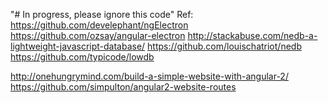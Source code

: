 "# In progress, please ignore this code" 
Ref:
https://github.com/develephant/ngElectron
https://github.com/ozsay/angular-electron
http://stackabuse.com/nedb-a-lightweight-javascript-database/
https://github.com/louischatriot/nedb
https://github.com/typicode/lowdb



http://onehungrymind.com/build-a-simple-website-with-angular-2/
https://github.com/simpulton/angular2-website-routes
